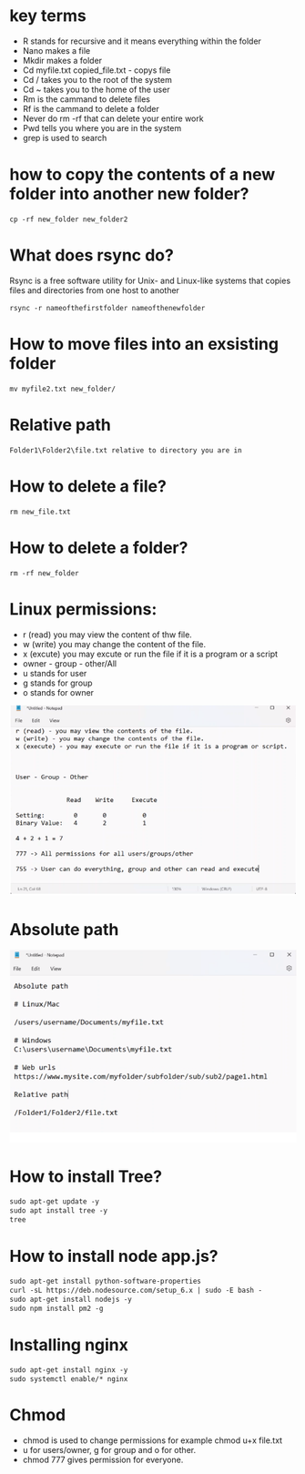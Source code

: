 
# key terms
- R stands for recursive and it means everything within the folder
- Nano makes a file
- Mkdir makes a folder
- Cd myfile.txt copied_file.txt - copys file
- Cd / takes you to the root of the system
- Cd ~ takes you to the home of the user
- Rm is the cammand to delete files
- Rf is the cammand to delete a folder
- Never do rm -rf that can delete your entire work
- Pwd tells you where you are in the system
- grep is used to search

# how to copy the contents of a new folder into another new folder?
```
cp -rf new_folder new_folder2
```

# What does rsync do?
Rsync is a free software utility for Unix- and Linux-like systems that copies files and directories from one host to another

```
rsync -r nameofthefirstfolder nameofthenewfolder
```

# How to move files into an exsisting folder
```
mv myfile2.txt new_folder/
```

# Relative path
```
Folder1\Folder2\file.txt relative to directory you are in
```

# How to delete a file?
```
rm new_file.txt
```

# How to delete a folder?
```
rm -rf new_folder
```

# Linux permissions:
- r (read) you may view the content of thw file.
- w (write) you may change the content of the file.
- x (excute) you may excute or run the file if it is a program or a script
- owner - group - other/All
- u stands for user
- g stands for group
- o stands for owner


![](image.png)



# Absolute path

![](Absoulute.png)


# How to install Tree?

```
sudo apt-get update -y
sudo apt install tree -y
tree
```

# How to install node app.js?

```
sudo apt-get install python-software-properties
curl -sL https://deb.nodesource.com/setup_6.x | sudo -E bash -
sudo apt-get install nodejs -y
sudo npm install pm2 -g
```


# Installing nginx

```
sudo apt-get install nginx -y
sudo systemctl enable/* nginx
```

# Chmod
- chmod is used to change permissions for example chmod u+x file.txt
- u for users/owner, g for group and o for other.
- chmod 777 gives permission for everyone.














